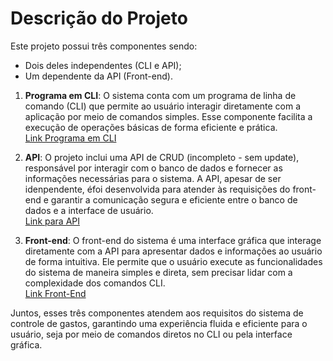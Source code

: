 # Descrição do Projeto

Este projeto possui três componentes sendo:
- Dois deles independentes (CLI e API);
- Um dependente da API (Front-end).



1. **Programa em CLI**: O sistema conta com um programa de linha de comando (CLI) que permite ao usuário interagir diretamente com a aplicação por meio de comandos simples. Esse componente facilita a execução de operações básicas de forma eficiente e prática. <br/> [Link Programa em CLI](./MaxiprodApp_em_CLI)

2. **API**: O projeto inclui uma API de CRUD (incompleto - sem update), responsável por interagir com o banco de dados e fornecer as informações necessárias para o sistema. A API, apesar de ser idenpendente, éfoi desenvolvida para atender às requisições do front-end e garantir a comunicação segura e eficiente entre o banco de dados e a interface de usuário. <br/>  [Link para API](./ControleDeGastosWeb)

3. **Front-end**: O front-end do sistema é uma interface gráfica que interage diretamente com a API para apresentar dados e informações ao usuário de forma intuitiva. Ele permite que o usuário execute as funcionalidades do sistema de maneira simples e direta, sem precisar lidar com a complexidade dos comandos CLI. <br/>  [Link Front-End](./frontend-react-ts)

Juntos, esses três componentes atendem aos requisitos do sistema de controle de gastos, garantindo uma experiência fluida e eficiente para o usuário, seja por meio de comandos diretos no CLI ou pela interface gráfica.
